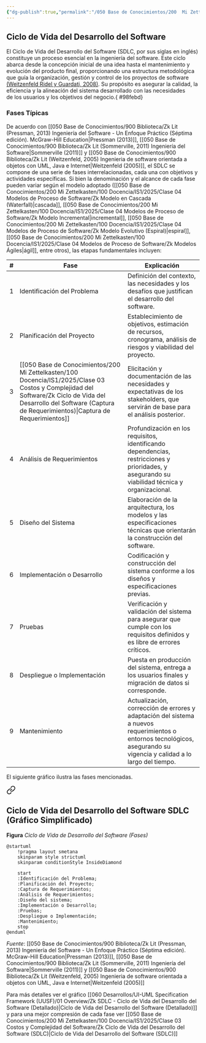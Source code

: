 ```yaml
---
{"dg-publish":true,"permalink":"/050 Base de Conocimientos/200  Mi Zettelkasten/100 Docencia/IS1/2025/Clase 03 Costos y Complejidad del Software/Zk Ciclo de Vida del Desarrollo del Software (SDLC)/","tags":["digitalGarden","cicloDeVidaDelDesarrolloDelSoftware"]}
---
```


## Ciclo de Vida del Desarrollo del Software

El Ciclo de Vida del Desarrollo del Software (SDLC, por sus siglas en inglés) constituye un proceso esencial en la ingeniería del software. Este ciclo abarca desde la concepción inicial de una idea hasta el mantenimiento y evolución del producto final, proporcionando una estructura metodológica que guía la organización, gestión y control de los proyectos de software [(Weitzenfeld Ridel y Guardati, 2008)](https://weitzenfeld.robolat.org/wp-content/uploads/2015/01/WeitzenfeldGuardatiComputacion2008.pdf). Su propósito es asegurar la calidad, la eficiencia y la alineación del sistema desarrollado con las necesidades de los usuarios y los objetivos del negocio.{ #98febd}


### Fases Típicas

De acuerdo con [[050 Base de Conocimientos/900 Biblioteca/Zk Lit (Pressman, 2013) Ingeniería del Software - Un Enfoque Práctico (Séptima edición). McGraw-Hill Education\|Pressman (2013)]],  [[050 Base de Conocimientos/900 Biblioteca/Zk Lit (Sommerville, 2011) Ingeniería del Software\|Sommerville (2011)]] y  [[050 Base de Conocimientos/900 Biblioteca/Zk Lit (Weitzenfeld, 2005) Ingenieria de software orientada a objetos con UML, Java e Internet\|Weitzenfeld (2005)]], el SDLC se compone de una serie de fases interrelacionadas, cada una con objetivos y actividades específicas. Si bien la denominación y el alcance de cada fase pueden variar según el modelo adoptado ([[050 Base de Conocimientos/200  Mi Zettelkasten/100 Docencia/IS1/2025/Clase 04 Modelos de Proceso de Software/Zk Modelo en Cascada (Waterfall)\|cascada]], [[050 Base de Conocimientos/200  Mi Zettelkasten/100 Docencia/IS1/2025/Clase 04 Modelos de Proceso de Software/Zk Modelo Incremental\|incremental]], [[050 Base de Conocimientos/200  Mi Zettelkasten/100 Docencia/IS1/2025/Clase 04 Modelos de Proceso de Software/Zk Modelo Evolutivo (Espiral)\|espiral]], [[050 Base de Conocimientos/200  Mi Zettelkasten/100 Docencia/IS1/2025/Clase 04 Modelos de Proceso de Software/Zk Modelos Ágiles\|ágil]], entre otros), las etapas fundamentales incluyen:

|  #  | Fase                                                                                                    | Explicación                                                                                                                                                            |
| :-: | ------------------------------------------------------------------------------------------------------- | ---------------------------------------------------------------------------------------------------------------------------------------------------------------------- |
|  1  | Identificación del Problema                                                                             | Definición del contexto, las necesidades y los desafíos que justifican el desarrollo del software.                                                                     |
|  2  | Planificación del Proyecto                                                                              | Establecimiento de objetivos, estimación de recursos, cronograma, análisis de riesgos y viabilidad del proyecto.                                                       |
|  3  | [[050 Base de Conocimientos/200  Mi Zettelkasten/100 Docencia/IS1/2025/Clase 03 Costos y Complejidad del Software/Zk Ciclo de Vida del Desarrollo del Software (Captura de Requerimientos)\|Captura de Requerimientos]] | Elicitación y documentación de las necesidades y expectativas de los stakeholders, que servirán de base para el análisis posterior.                                    |
|  4  | Análisis de Requerimientos                                                                              | Profundización en los requisitos, identificando dependencias, restricciones y prioridades, y asegurando su viabilidad técnica y organizacional.                        |
|  5  | Diseño del Sistema                                                                                      | Elaboración de la arquitectura, los modelos y las especificaciones técnicas que orientarán la construcción del software.                                               |
|  6  | Implementación o Desarrollo                                                                             | Codificación y construcción del sistema conforme a los diseños y especificaciones previas.                                                                             |
|  7  | Pruebas                                                                                                 | Verificación y validación del sistema para asegurar que cumple con los requisitos definidos y es libre de errores críticos.                                            |
|  8  | Despliegue o Implementación                                                                             | Puesta en producción del sistema, entrega a los usuarios finales y migración de datos si corresponde.                                                                  |
|  9  | Mantenimiento                                                                                           | Actualización, corrección de errores y adaptación del sistema a nuevos requerimientos o entornos tecnológicos, asegurando su vigencia y calidad a lo largo del tiempo. |

El siguiente gráfico ilustra las fases mencionadas.


<div class="transclusion internal-embed is-loaded"><a class="markdown-embed-link" href="/060 Desarrollos/UI-UML Specification Framework (UUSF)/01 Overview/Zk Ciclo de Vida del Desarrollo del Software SDLC (Gráfico Simplificado)/#ciclo-de-vida-del-desarrollo-del-software-sdlc-grafico-simplificado" aria-label="Open link"><svg xmlns="http://www.w3.org/2000/svg" width="24" height="24" viewBox="0 0 24 24" fill="none" stroke="currentColor" stroke-width="2" stroke-linecap="round" stroke-linejoin="round" class="svg-icon lucide-link"><path d="M10 13a5 5 0 0 0 7.54.54l3-3a5 5 0 0 0-7.07-7.07l-1.72 1.71"></path><path d="M14 11a5 5 0 0 0-7.54-.54l-3 3a5 5 0 0 0 7.07 7.07l1.71-1.71"></path></svg></a><div class="markdown-embed">



## Ciclo de Vida del Desarrollo del Software SDLC (Gráfico Simplificado)

**Figura**
_Ciclo de Vida de Desarrollo del Software (Fases)_
```plantuml
@startuml
	!pragma layout smetana
	skinparam style strictuml
	skinparam conditionStyle InsideDiamond
	
	start
	:Identificación del Problema;
	:Planificación del Proyecto;
	:Captura de Requerimientos;
	:Análisis de Requerimientos;
	:Diseño del sistema;
	:Implementación o Desarrollo;
	:Pruebas;
	:Despliegue o Implementación;
	:Mantenimiento;
	stop
@enduml
```

_Fuente_: [[050 Base de Conocimientos/900 Biblioteca/Zk Lit (Pressman, 2013) Ingeniería del Software - Un Enfoque Práctico (Séptima edición). McGraw-Hill Education\|Pressman (2013)]],  [[050 Base de Conocimientos/900 Biblioteca/Zk Lit (Sommerville, 2011) Ingeniería del Software\|Sommerville (2011)]] y  [[050 Base de Conocimientos/900 Biblioteca/Zk Lit (Weitzenfeld, 2005) Ingenieria de software orientada a objetos con UML, Java e Internet\|Weitzenfeld (2005)]]

Para más detalles ver el gráfico [[060 Desarrollos/UI-UML Specification Framework (UUSF)/01 Overview/Zk SDLC - Ciclo de Vida del Desarrollo del Software (Detallado)\|Ciclo de Vida del Desarrollo del Software (Detallado)]] y para una mejor compresión de cada fase ver [[050 Base de Conocimientos/200  Mi Zettelkasten/100 Docencia/IS1/2025/Clase 03 Costos y Complejidad del Software/Zk Ciclo de Vida del Desarrollo del Software (SDLC)\|Ciclo de Vida del Desarrollo del Software (SDLC)]]

</div></div>

